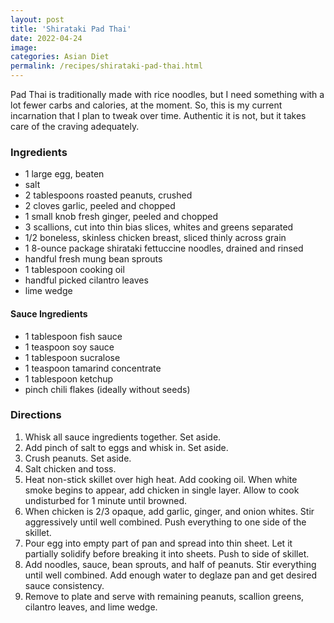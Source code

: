 ```yaml
---
layout: post
title: 'Shirataki Pad Thai'
date: 2022-04-24
image:
categories: Asian Diet
permalink: /recipes/shirataki-pad-thai.html
---
```


Pad Thai is traditionally made with rice noodles, but I need something with a lot fewer carbs and calories, at the moment. So, this is my current incarnation that I plan to tweak over time. Authentic it is not, but it takes care of the craving adequately.

### Ingredients

- 1 large egg, beaten
- salt
- 2 tablespoons roasted peanuts, crushed
- 2 cloves garlic, peeled and chopped
- 1 small knob fresh ginger, peeled and chopped
- 3 scallions, cut into thin bias slices, whites and greens separated
- 1/2 boneless, skinless chicken breast, sliced thinly across grain
- 1 8-ounce package shirataki fettuccine noodles, drained and rinsed
- handful fresh mung bean sprouts
- 1 tablespoon cooking oil
- handful picked cilantro leaves
- lime wedge

#### Sauce Ingredients

- 1 tablespoon fish sauce
- 1 teaspoon soy sauce
- 1 tablespoon sucralose
- 1 teaspoon tamarind concentrate
- 1 tablespoon ketchup
- pinch chili flakes (ideally without seeds)

### Directions

1. Whisk all sauce ingredients together. Set aside.
2. Add pinch of salt to eggs and whisk in. Set aside.
3. Crush peanuts. Set aside.
4. Salt chicken and toss.
5. Heat non-stick skillet over high heat. Add cooking oil. When white smoke begins to appear, add chicken in single layer. Allow to cook undisturbed for 1 minute until browned.
6. When chicken is 2/3 opaque, add garlic, ginger, and onion whites. Stir aggressively until well combined. Push everything to one side of the skillet.
7. Pour egg into empty part of pan and spread into thin sheet. Let it partially solidify before breaking it into sheets. Push to side of skillet.
8. Add noodles, sauce, bean sprouts, and half of peanuts. Stir everything until well combined. Add enough water to deglaze pan and get desired sauce consistency.
9. Remove to plate and serve with remaining peanuts, scallion greens, cilantro leaves, and lime wedge.
